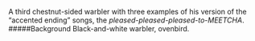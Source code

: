 A third chestnut-sided warbler with three examples of his version of the “accented ending” songs, the _pleased-pleased-pleased-to-MEETCHA_. 
#####Background
Black-and-white warbler, ovenbird. 
